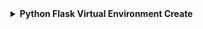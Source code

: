 <details>
  <summary><b>Python Flask Virtual Environment Create</b></summary>
  <code>pyresparser</code> is a simple resume parser used for extracting information from resumes. pyresparser work with <code>spacy</code>. But now it don't work properly in <code>spacy latest version.</code> It's work better in <code>spacy==2.3.8</code> When we run pyresparser in <code>spacy</code>latest version show <code>config.cfg</code> problem. To solve this problem <code>create virtual environment.</code> 

  </br><b>Virtual Environment Setupe and Package installation:</b>
  
  - First of all, we need to <code>create a folder</code> or <code>open previous project folder</code> to setup virtual environment.
    - shk
    - Flask is a web framework that provides libraries to build lightweight web applications in python.</br>
  <b>Install Virtual Environment</b>
  virtualenv is considered as the virtual python environment builder which is used to create the multiple python virtual environment side by side. 
  - At first open <code>Visual Studio Code</code> then use following command to install virtual environment:
    <code>pip install virtualenv</code>
  - Once it is installed, we can create the new virtual environment into a folder as given below.
    <code>python -m venv env</code>
  - To activate the corresponding environment, use the following command on the Windows operating system.
    <code>.\env\Scripts\activate</code>
  - 
  
  

</detail>
